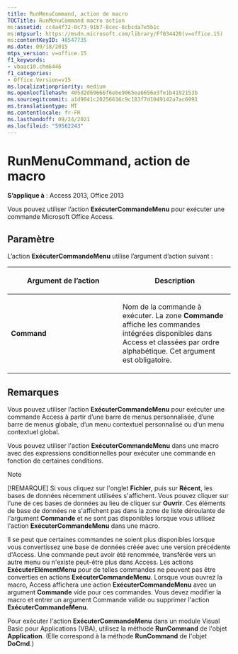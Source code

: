 ```yaml
---
title: RunMenuCommand, action de macro
TOCTitle: RunMenuCommand macro action
ms:assetid: cc4a4f72-0c73-91b7-8cec-6cbcda7e5b1c
ms:mtpsurl: https://msdn.microsoft.com/library/Ff834420(v=office.15)
ms:contentKeyID: 48547735
ms.date: 09/18/2015
mtps_version: v=office.15
f1_keywords:
- vbaac10.chm6446
f1_categories:
- Office.Version=v15
ms.localizationpriority: medium
ms.openlocfilehash: 405d2d69666f6ebe9065ea6656e3fe1b4192153b
ms.sourcegitcommit: a1d9041c20256616c9c183f7d1049142a7ac6991
ms.translationtype: MT
ms.contentlocale: fr-FR
ms.lasthandoff: 09/24/2021
ms.locfileid: "59562243"
---
```

# <a name="runmenucommand-macro-action"></a>RunMenuCommand, action de macro

**S’applique à** : Access 2013, Office 2013

Vous pouvez utiliser l’action **ExécuterCommandeMenu** pour exécuter une commande Microsoft Office Access.

## <a name="setting"></a>Paramètre

L’action **ExécuterCommandeMenu** utilise l’argument d’action suivant :

<table>
<colgroup>
<col style="width: 50%" />
<col style="width: 50%" />
</colgroup>
<thead>
<tr class="header">
<th><p>Argument de l’action</p></th>
<th><p>Description</p></th>
</tr>
</thead>
<tbody>
<tr class="odd">
<td><p><strong>Command</strong></p></td>
<td><p>Nom de la commande à exécuter. La zone <strong>Commande</strong> affiche les commandes intégrées disponibles dans Access et classées par ordre alphabétique. Cet argument est obligatoire.</p></td>
</tr>
</tbody>
</table>

## <a name="remarks"></a>Remarques

Vous pouvez utiliser l’action **ExécuterCommandeMenu** pour exécuter une commande Access à partir d’une barre de menus personnalisée, d’une barre de menus globale, d’un menu contextuel personnalisé ou d’un menu contextuel global.

Vous pouvez utiliser l'action **ExécuterCommandeMenu** dans une macro avec des expressions conditionnelles pour exécuter une commande en fonction de certaines conditions.

> [!NOTE]
> [!REMARQUE] Si vous cliquez sur l'onglet **Fichier**, puis sur **Récent**, les bases de données récemment utilisées s'affichent. Vous pouvez cliquer sur l'une de ces bases de données au lieu de cliquer sur **Ouvrir**. Ces éléments de base de données ne s'affichent pas dans la zone de liste déroulante de l'argument **Commande** et ne sont pas disponibles lorsque vous utilisez l'action **ExécuterCommandeMenu** dans une macro.

Il se peut que certaines commandes ne soient plus disponibles lorsque vous convertissez une base de données créée avec une version précédente d'Access. Une commande peut avoir été renommée, transférée vers un autre menu ou n'existe peut-être plus dans Access. Les actions **ExécuterElémentMenu** pour de telles commandes ne peuvent pas être converties en actions **ExécuterCommandeMenu**. Lorsque vous ouvrez la macro, Access affichera une action **ExécuterCommandeMenu** avec un argument **Commande** vide pour ces commandes. Vous devez modifier la macro et entrer un argument Commande valide ou supprimer l'action **ExécuterCommandeMenu**.

Pour exécuter l'action **ExécuterCommandeMenu** dans un module Visual Basic pour Applications (VBA), utilisez la méthode **RunCommand** de l'objet **Application**. (Elle correspond à la méthode **RunCommand** de l'objet **DoCmd**.)

